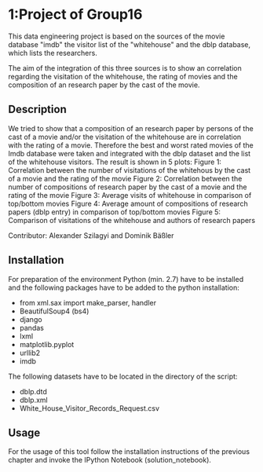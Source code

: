 
# 1:Project of Group16

This data engineering project is based on the sources of the movie database "imdb" the visitor list 
of the "whitehouse" and the dblp database, which lists the researchers.

The aim of the integration of this three sources is to show an correlation regarding the visitation
of the whitehouse, the rating of movies and the composition of an research paper by the cast of the movie.

## Description
We tried to show that a composition of an research paper by persons of the cast of a movie and/or the visitation
of the whitehouse are in correlation with the rating of a movie. Therefore the best and worst rated movies of the
Imdb database were taken and integrated with the dblp dataset and the list of the whitehouse visitors. The result
is shown in 5 plots:
Figure 1: Correlation between the number of visitations of the whitehous by the cast of a movie and the rating of the movie
Figure 2: Correlation between the number of compositions of research paper by the cast of a movie and the rating of the movie
Figure 3: Average visits of whitehouse in comparison of top/bottom movies
Figure 4: Average amount of compositions of research papers (dblp entry) in comparison of top/bottom movies
Figure 5: Comparison of visitations of the whitehouse and authors of research papers

Contributor: Alexander Szilagyi and Dominik Bäßler

## Installation
For preparation of the environment Python (min. 2.7) have to be installed and the following packages have to be added
to the python installation:
 - from xml.sax import make_parser, handler
 - BeautifulSoup4 (bs4)
 - django
 - pandas
 - lxml
 - matplotlib.pyplot
 - urllib2
 - imdb
 
The following datasets have to be located in the directory of the script:
 - dblp.dtd
 - dblp.xml
 - White_House_Visitor_Records_Request.csv

## Usage

For the usage of this tool follow the installation instructions of the previous chapter
and invoke the IPython Notebook (solution_notebook).

